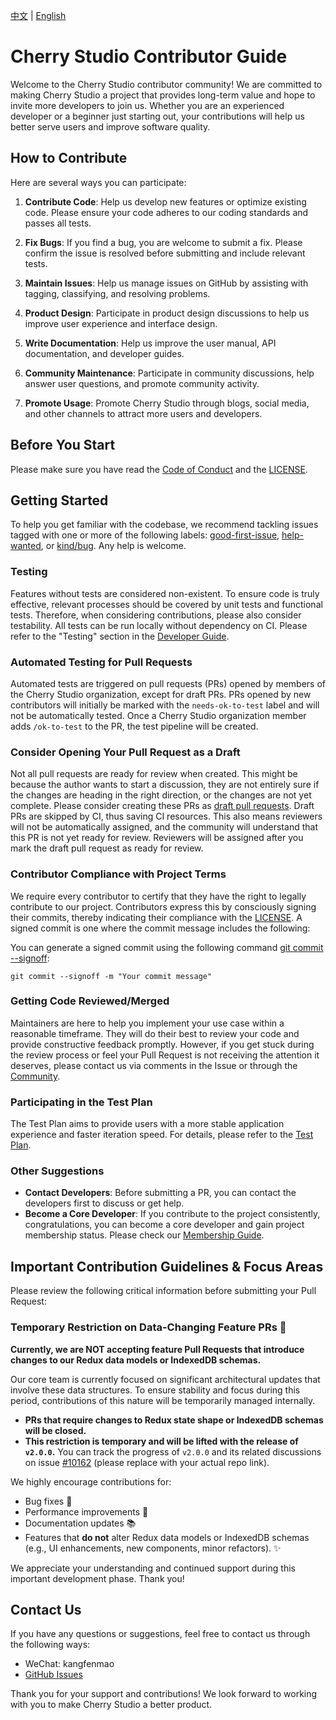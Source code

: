 [中文](docs/CONTRIBUTING.zh.md) | [English](CONTRIBUTING.md)

# Cherry Studio Contributor Guide

Welcome to the Cherry Studio contributor community! We are committed to making Cherry Studio a project that provides long-term value and hope to invite more developers to join us. Whether you are an experienced developer or a beginner just starting out, your contributions will help us better serve users and improve software quality.

## How to Contribute

Here are several ways you can participate:

1.  **Contribute Code**: Help us develop new features or optimize existing code. Please ensure your code adheres to our coding standards and passes all tests.

2.  **Fix Bugs**: If you find a bug, you are welcome to submit a fix. Please confirm the issue is resolved before submitting and include relevant tests.

3.  **Maintain Issues**: Help us manage issues on GitHub by assisting with tagging, classifying, and resolving problems.

4.  **Product Design**: Participate in product design discussions to help us improve user experience and interface design.

5.  **Write Documentation**: Help us improve the user manual, API documentation, and developer guides.

6.  **Community Maintenance**: Participate in community discussions, help answer user questions, and promote community activity.

7.  **Promote Usage**: Promote Cherry Studio through blogs, social media, and other channels to attract more users and developers.

## Before You Start

Please make sure you have read the [Code of Conduct](CODE_OF_CONDUCT.md) and the [LICENSE](LICENSE).

## Getting Started

To help you get familiar with the codebase, we recommend tackling issues tagged with one or more of the following labels: [good-first-issue](https://github.com/CherryHQ/cherry-studio/labels/good%20first%20issue), [help-wanted](https://github.com/CherryHQ/cherry-studio/labels/help%20wanted), or [kind/bug](https://github.com/CherryHQ/cherry-studio/labels/kind%2Fbug). Any help is welcome.

### Testing

Features without tests are considered non-existent. To ensure code is truly effective, relevant processes should be covered by unit tests and functional tests. Therefore, when considering contributions, please also consider testability. All tests can be run locally without dependency on CI. Please refer to the "Testing" section in the [Developer Guide](docs/dev.md).

### Automated Testing for Pull Requests

Automated tests are triggered on pull requests (PRs) opened by members of the Cherry Studio organization, except for draft PRs. PRs opened by new contributors will initially be marked with the `needs-ok-to-test` label and will not be automatically tested. Once a Cherry Studio organization member adds `/ok-to-test` to the PR, the test pipeline will be created.

### Consider Opening Your Pull Request as a Draft

Not all pull requests are ready for review when created. This might be because the author wants to start a discussion, they are not entirely sure if the changes are heading in the right direction, or the changes are not yet complete. Please consider creating these PRs as [draft pull requests](https://github.blog/2019-02-14-introducing-draft-pull-requests/). Draft PRs are skipped by CI, thus saving CI resources. This also means reviewers will not be automatically assigned, and the community will understand that this PR is not yet ready for review.
Reviewers will be assigned after you mark the draft pull request as ready for review.

### Contributor Compliance with Project Terms

We require every contributor to certify that they have the right to legally contribute to our project. Contributors express this by consciously signing their commits, thereby indicating their compliance with the [LICENSE](LICENSE).
A signed commit is one where the commit message includes the following:

You can generate a signed commit using the following command [git commit --signoff](https://git-scm.com/docs/git-commit#Documentation/git-commit.txt---signoff):

```
git commit --signoff -m "Your commit message"
```

### Getting Code Reviewed/Merged

Maintainers are here to help you implement your use case within a reasonable timeframe. They will do their best to review your code and provide constructive feedback promptly. However, if you get stuck during the review process or feel your Pull Request is not receiving the attention it deserves, please contact us via comments in the Issue or through the [Community](README.md#-community).

### Participating in the Test Plan

The Test Plan aims to provide users with a more stable application experience and faster iteration speed. For details, please refer to the [Test Plan](docs/testplan-en.md).

### Other Suggestions

- **Contact Developers**: Before submitting a PR, you can contact the developers first to discuss or get help.
- **Become a Core Developer**: If you contribute to the project consistently, congratulations, you can become a core developer and gain project membership status. Please check our [Membership Guide](https://github.com/CherryHQ/community/blob/main/docs/membership.en.md).

## Important Contribution Guidelines & Focus Areas

Please review the following critical information before submitting your Pull Request:

### Temporary Restriction on Data-Changing Feature PRs 🚫

**Currently, we are NOT accepting feature Pull Requests that introduce changes to our Redux data models or IndexedDB schemas.**

Our core team is currently focused on significant architectural updates that involve these data structures. To ensure stability and focus during this period, contributions of this nature will be temporarily managed internally.

*   **PRs that require changes to Redux state shape or IndexedDB schemas will be closed.**
*   **This restriction is temporary and will be lifted with the release of `v2.0.0`.** You can track the progress of `v2.0.0` and its related discussions on issue [#10162](https://github.com/YOUR_ORG/YOUR_REPO/issues/10162) (please replace with your actual repo link).

We highly encourage contributions for:
*   Bug fixes 🐞
*   Performance improvements 🚀
*   Documentation updates 📚
*   Features that **do not** alter Redux data models or IndexedDB schemas (e.g., UI enhancements, new components, minor refactors). ✨

We appreciate your understanding and continued support during this important development phase. Thank you!


## Contact Us

If you have any questions or suggestions, feel free to contact us through the following ways:

- WeChat: kangfenmao
- [GitHub Issues](https://github.com/CherryHQ/cherry-studio/issues)

Thank you for your support and contributions! We look forward to working with you to make Cherry Studio a better product.
